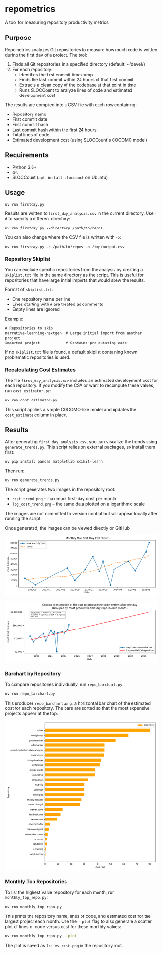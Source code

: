 # repometrics
A tool for measuring repository productivity metrics

## Purpose

Repometrics analyzes Git repositories to measure how much code is written during the first day of a project. The tool:

1. Finds all Git repositories in a specified directory (default: ~/devel/)
2. For each repository:
   - Identifies the first commit timestamp
   - Finds the last commit within 24 hours of that first commit
   - Extracts a clean copy of the codebase at that point in time
   - Runs SLOCCount to analyze lines of code and estimated development cost

The results are compiled into a CSV file with each row containing:
- Repository name
- First commit date
- First commit hash
- Last commit hash within the first 24 hours
- Total lines of code
- Estimated development cost (using SLOCCount's COCOMO model)

## Requirements

- Python 3.6+
- Git
- SLOCCount (`apt install sloccount` on Ubuntu)

## Usage

```
uv run firstday.py
```

Results are written to `first_day_analysis.csv` in the current directory. Use `-d` to specify a different directory:

```
uv run firstday.py --directory /path/to/repos
```

You can also change where the CSV file is written with `-o`:

```
uv run firstday.py -d /path/to/repos -o /tmp/output.csv
```

### Repository Skiplist

You can exclude specific repositories from the analysis by creating a `skiplist.txt` file in the same directory as the script. This is useful for repositories that have large initial imports that would skew the results.

Format of `skiplist.txt`:
- One repository name per line
- Lines starting with `#` are treated as comments
- Empty lines are ignored

Example:
```
# Repositories to skip
narrative-learning-nextgen  # Large initial import from another project
imported-project            # Contains pre-existing code
```

If no `skiplist.txt` file is found, a default skiplist containing known problematic repositories is used.

### Recalculating Cost Estimates

The file `first_day_analysis.csv` includes an estimated development cost for
each repository. If you modify the CSV or want to recompute these values, run
`cost_estimator.py`:

```bash
uv run cost_estimator.py
```

This script applies a simple COCOMO-like model and updates the
`cost_estimate` column in place.

## Results

After generating `first_day_analysis.csv`, you can visualize the trends using `generate_trends.py`.
This script relies on external packages, so install them first:

```
uv pip install pandas matplotlib scikit-learn
```

Then run:

```
uv run generate_trends.py
```

The script generates two images in the repository root:

- `cost_trend.png` – maximum first-day cost per month
- `log_cost_trend.png` – the same data plotted on a logarithmic scale

The images are not committed to version control but will appear locally after running the script.

Once generated, the images can be viewed directly on GitHub:

![Cost Estimate Trend](cost_trend.png)

![Log Cost Trend](log_cost_trend.png)

### Barchart by Repository

To compare repositories individually, run `repo_barchart.py`:

```bash
uv run repo_barchart.py
```

This produces `repo_barchart.png`, a horizontal bar chart of the estimated
cost for each repository. The bars are sorted so that the most expensive
projects appear at the top.

![Repository Barchart](repo_barchart.png)

### Monthly Top Repositories

To list the highest value repository for each month, run `monthly_top_repo.py`:

```bash
uv run monthly_top_repo.py
```

This prints the repository name, lines of code, and estimated cost for the
largest project each month. Use the `--plot` flag to also generate a scatter
plot of lines of code versus cost for these monthly values:

```bash
uv run monthly_top_repo.py --plot
```

The plot is saved as `loc_vs_cost.png` in the repository root.

